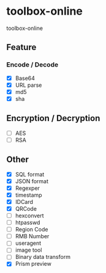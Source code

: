 # toolbox-online
toolbox-online


## Feature

### Encode / Decode 

- [X] Base64
- [X] URL parse
- [X] md5
- [X] sha
## Encryption / Decryption

- [ ] AES
- [ ] RSA

## Other

- [X] SQL format
- [X] JSON format
- [X] Regexper
- [X] timestamp
- [X] IDCard
- [X] QRCode
- [ ] hexconvert
- [ ] htpasswd
- [ ] Region Code
- [ ] RMB Number
- [ ] useragent
- [ ] image tool
- [ ] Binary data transform
- [X] Prism preview